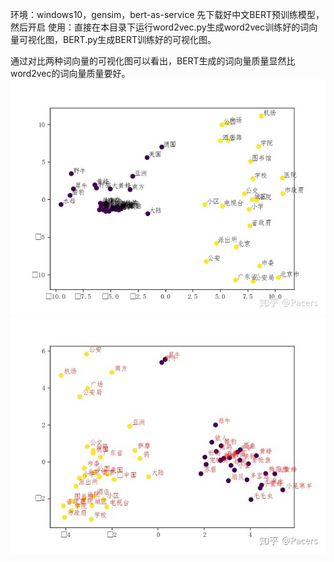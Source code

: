 环境：windows10，gensim，bert-as-service
先下载好中文BERT预训练模型，然后开启
使用：直接在本目录下运行word2vec.py生成word2vec训练好的词向量可视化图，BERT.py生成BERT训练好的可视化图。

通过对比两种词向量的可视化图可以看出，BERT生成的词向量质量显然比word2vec的词向量质量要好。
![Image text](https://github.com/Pacerzhujiang0112/Word2vec-BERT-/blob/master/images/word2vec.jpg)
![Image text](https://github.com/Pacerzhujiang0112/Word2vec-BERT-/blob/master/images/bert.jpg)
